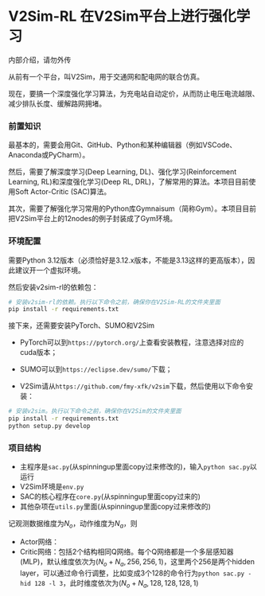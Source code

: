 # V2Sim-RL 在V2Sim平台上进行强化学习

内部介绍，请勿外传

从前有一个平台，叫V2Sim，用于交通网和配电网的联合仿真。

现在，要搞一个深度强化学习算法，为充电站自动定价，从而防止电压电流越限、减少排队长度、缓解路网拥堵。

### 前置知识

最基本的，需要会用Git、GitHub、Python和某种编辑器（例如VSCode、Anaconda或PyCharm）。

然后，需要了解深度学习(Deep Learning, DL)、强化学习(Reinforcement Learning, RL)和深度强化学习(Deep RL, DRL)，了解常用的算法。本项目目前使用Soft Actor-Critic (SAC)算法。

其次，需要了解强化学习常用的Python库Gymnaisum（简称Gym）。本项目目前把V2Sim平台上的12nodes的例子封装成了Gym环境。

### 环境配置
需要Python 3.12版本（必须恰好是3.12.x版本，不能是3.13这样的更高版本），因此建议开一个虚拟环境。

然后安装v2sim-rl的依赖包：
```bash
# 安装v2sim-rl的依赖。执行以下命令之前，确保你在V2Sim-RL的文件夹里面
pip install -r requirements.txt
```

接下来，还需要安装PyTorch、SUMO和V2Sim

+ PyTorch可以到`https://pytorch.org/`上查看安装教程，注意选择对应的cuda版本；

+ SUMO可以到`https://eclipse.dev/sumo/`下载；

+ V2Sim请从`https://github.com/fmy-xfk/v2sim`下载，然后使用以下命令安装：

```bash
# 安装v2sim。执行以下命令之前，确保你在V2Sim的文件夹里面
pip install -r requirements.txt
python setup.py develop
```

### 项目结构
+ 主程序是`sac.py`(从spinningup里面copy过来修改的)，输入`python sac.py`以运行
+ V2Sim环境是`env.py`
+ SAC的核心程序在`core.py`(从spinningup里面copy过来的)
+ 其他杂项在`utils.py`里面(从spinningup里面copy过来修改的)

记观测数据维度为$N_o$，动作维度为$N_a$，则

+ Actor网络：
+ Critic网络：包括2个结构相同Q网络。每个Q网络都是一个多层感知器(MLP)，默认维度依次为$(N_o+N_a,256,256,1)$，这里两个256是两个hidden layer，可以通过命令行调整，比如变成3个128的命令行为`python sac.py -hid 128 -l 3`，此时维度依次为$(N_o+N_a,128,128,128,1)$